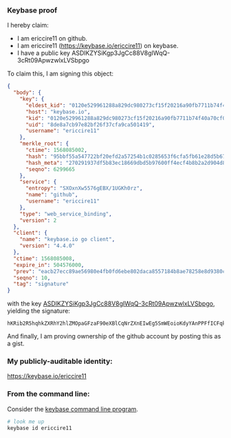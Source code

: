### Keybase proof

I hereby claim:

  * I am ericcire11 on github.
  * I am ericcire11 (https://keybase.io/ericcire11) on keybase.
  * I have a public key ASDlKZYSiKgp3JgCc88V8gIWqQ-3cRt09ApwzwlxLVSbpgo

To claim this, I am signing this object:

```json
{
  "body": {
    "key": {
      "eldest_kid": "0120e529961288a829dc980273cf15f20216a90fb7711b74f40a70cf09712d549ba60a",
      "host": "keybase.io",
      "kid": "0120e529961288a829dc980273cf15f20216a90fb7711b74f40a70cf09712d549ba60a",
      "uid": "8de8a7cb97e82bf26f37cfa9ca501419",
      "username": "ericcire11"
    },
    "merkle_root": {
      "ctime": 1568085002,
      "hash": "95bbf55a547722bf20efd2a57254b1c0285653f6cfa5fb61e28d5b67b4019fa5b0bd8a7c7a3846bcec84a6fe2d2461eef43d2c29bd973c89fb0cb493264e95fa",
      "hash_meta": "270291937df5b83ec18669dbd5b97600ff4ecf4b8b2a2d904d8a4ac8a9502446",
      "seqno": 6299665
    },
    "service": {
      "entropy": "SXOxnXw5576gEBX/1UGKh0rz",
      "name": "github",
      "username": "ericcire11"
    },
    "type": "web_service_binding",
    "version": 2
  },
  "client": {
    "name": "keybase.io go client",
    "version": "4.4.0"
  },
  "ctime": 1568085008,
  "expire_in": 504576000,
  "prev": "eacb27ecc89ae56980e4fb0fd6ebe802daca8557184b8ae78258e8d9380c7686",
  "seqno": 10,
  "tag": "signature"
}
```

with the key [ASDlKZYSiKgp3JgCc88V8gIWqQ-3cRt09ApwzwlxLVSbpgo](https://keybase.io/ericcire11), yielding the signature:

```
hKRib2R5hqhkZXRhY2hlZMOpaGFzaF90eXBlCqNrZXnEIwEg5SmWEoioKdyYAnPPFfICFqkPt3EbdPQKcM8JcS1Um6YKp3BheWxvYWTESpcCCsQg6ssn7Mia5WmA5PsP1uvoAtrKhVcYS4rngljo2TgMdobEICznvkESLduW6X/LyI2iz+sALmzz6Gxj4ANCdyV3sZGlAgHCo3NpZ8RAwpsXdmYullwMjjxUVCotnZ4FmFKJfMRrqDh05sm3/7NffgN7NoOAEwTrAASiYd7jVvOAXieePBn7S8/xAPzXDahzaWdfdHlwZSCkaGFzaIKkdHlwZQildmFsdWXEICRByTzkjVkT++p73e0YWGv94AglEXeMk5YNsHuz0i4ro3RhZ80CAqd2ZXJzaW9uAQ==

```

And finally, I am proving ownership of the github account by posting this as a gist.

### My publicly-auditable identity:

https://keybase.io/ericcire11

### From the command line:

Consider the [keybase command line program](https://keybase.io/download).

```bash
# look me up
keybase id ericcire11
```
